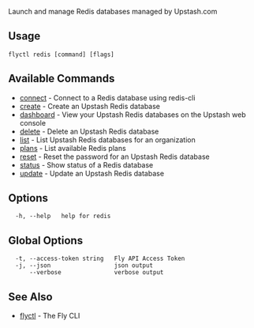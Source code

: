 Launch and manage Redis databases managed by Upstash.com

## Usage
~~~
flyctl redis [command] [flags]
~~~

## Available Commands
* [connect](/docs/flyctl/redis-connect/)	 - Connect to a Redis database using redis-cli
* [create](/docs/flyctl/redis-create/)	 - Create an Upstash Redis database
* [dashboard](/docs/flyctl/redis-dashboard/)	 - View your Upstash Redis databases on the Upstash web console
* [delete](/docs/flyctl/redis-delete/)	 - Delete an Upstash Redis database
* [list](/docs/flyctl/redis-list/)	 - List Upstash Redis databases for an organization
* [plans](/docs/flyctl/redis-plans/)	 - List available Redis plans
* [reset](/docs/flyctl/redis-reset/)	 - Reset the password for an Upstash Redis database
* [status](/docs/flyctl/redis-status/)	 - Show status of a Redis database
* [update](/docs/flyctl/redis-update/)	 - Update an Upstash Redis database

## Options

~~~
  -h, --help   help for redis
~~~

## Global Options

~~~
  -t, --access-token string   Fly API Access Token
  -j, --json                  json output
      --verbose               verbose output
~~~

## See Also

* [flyctl](/docs/flyctl/help/)	 - The Fly CLI

